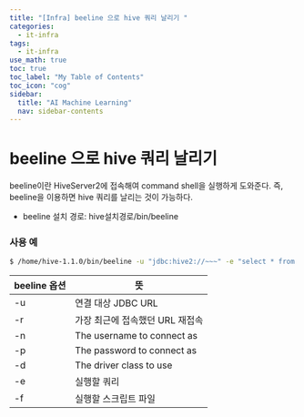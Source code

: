```yaml
---
title: "[Infra] beeline 으로 hive 쿼리 날리기 " 
categories:
  - it-infra
tags:
  - it-infra
use_math: true
toc: true
toc_label: "My Table of Contents"
toc_icon: "cog"
sidebar:
  title: "AI Machine Learning"
  nav: sidebar-contents
---
```


# beeline 으로 hive 쿼리 날리기 

beeline이란 HiveServer2에 접속해여 command shell을 실행하게 도와준다. 
즉, beeline을 이용하면 hive 쿼리를 날리는 것이 가능하다. 

* beeline 설치 경로: hive설치경로/bin/beeline

### 사용 예

```bash
$ /home/hive-1.1.0/bin/beeline -u "jdbc:hive2://~~~" -e "select * from table" -n "cheolwon"
```


beeline 옵션 | 뜻
-------------|-------------------
-u <database URL> | 연결 대상 JDBC URL
-r | 가장 최근에 접속했던 URL 재접속
-n <name> | The username to connect as
-p <passwword> | The password to connect as
-d <driver class> | The driver class to use
-e <query> | 실행할 쿼리
-f <file> | 실행할 스크립트 파일

